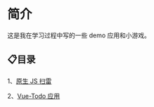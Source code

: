 # 简介

这是我在学习过程中写的一些 demo 应用和小游戏。

## 📋目录

1、[原生 JS 扫雷](./01mine-sweeper/README.md)

2、[Vue-Todo 应用](./02vue-todo/README.md)